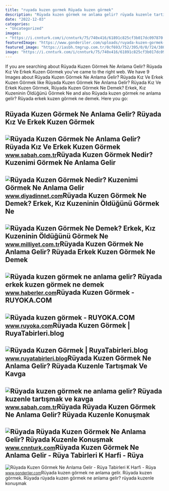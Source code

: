 ```yaml
---
title: "ruyada kuzen gormek Rüyada kuzen görmek"
description: "Rüyada kuzen görmek ne anlama gelir? rüyada kuzenle tartışmak ve kavga"
date: "2022-12-03"
categories:
- "Uncategorized"
images:
- "https://i.cnnturk.com/i/cnnturk/75/740x416/61891c825cf3b017dc097870.jpg"
featuredImage: "https://www.gonderiler.com/uploads/ruyada-kuzen-gormek-ne-anlama-gelir.jpg"
featured_image: "https://iasbh.tmgrup.com.tr/0cf693/752/395/0/0/724/380?u=https://isbh.tmgrup.com.tr/sbh/2022/05/26/ruyada-kuzen-gormek-ne-anlama-gelir-ruyada-kiz-ve-erkek-kuzen-gormek-konusmak-kavga-etmek-anlami-1653564589596.jpg"
image: "https://i.cnnturk.com/i/cnnturk/75/740x416/61891c825cf3b017dc097870.jpg"
---
```


If you are searching about Rüyada Kuzen Görmek Ne Anlama Gelir? Rüyada Kız Ve Erkek Kuzen Görmek you've came to the right web. We have 9 Images about Rüyada Kuzen Görmek Ne Anlama Gelir? Rüyada Kız Ve Erkek Kuzen Görmek like Rüyada Kuzen Görmek Ne Anlama Gelir? Rüyada Kız Ve Erkek Kuzen Görmek, Rüyada Kuzen Görmek Ne Demek? Erkek, Kız Kuzeninin Öldüğünü Görmek Ne and also Rüyada kuzen görmek ne anlama gelir? Rüyada erkek kuzen görmek ne demek. Here you go:

Rüyada Kuzen Görmek Ne Anlama Gelir? Rüyada Kız Ve Erkek Kuzen Görmek
---------------------------------------------------------------------

 ![Rüyada Kuzen Görmek Ne Anlama Gelir? Rüyada Kız Ve Erkek Kuzen Görmek](https://iasbh.tmgrup.com.tr/0cf693/752/395/0/0/724/380?u=https://isbh.tmgrup.com.tr/sbh/2022/05/26/ruyada-kuzen-gormek-ne-anlama-gelir-ruyada-kiz-ve-erkek-kuzen-gormek-konusmak-kavga-etmek-anlami-1653564589596.jpg) <small>www.sabah.com.tr</small>Rüyada Kuzen Görmek Nedir? Kuzenimi Görmek Ne Anlama Gelir
----------------------------------------------------------

 ![Rüyada Kuzen Görmek Nedir? Kuzenimi Görmek Ne Anlama Gelir](https://www.diyadinnet.com/d/ruya/ruyada-kuzen-gormek-nedir-kuzenimi-gormek-ne-anlama-gelir-6701.jpg) <small>www.diyadinnet.com</small>Rüyada Kuzen Görmek Ne Demek? Erkek, Kız Kuzeninin Öldüğünü Görmek Ne
---------------------------------------------------------------------

 ![Rüyada Kuzen Görmek Ne Demek? Erkek, Kız Kuzeninin Öldüğünü Görmek Ne](https://i2.milimaj.com/i/milliyet/75/0x410/5f484b685542830f14d036f7.jpg) <small>www.milliyet.com.tr</small>Rüyada Kuzen Görmek Ne Anlama Gelir? Rüyada Erkek Kuzen Görmek Ne Demek
-----------------------------------------------------------------------

 ![Rüyada kuzen görmek ne anlama gelir? Rüyada erkek kuzen görmek ne demek](https://i.hbrcdn.com/haber/2022/10/07/ruyada-kuzen-gormek-ne-anlama-gelir-ruyada-erkek-15341170_1852_amp.jpg) <small>www.haberler.com</small>Rüyada Kuzen Görmek - RUYOKA.COM
--------------------------------

 ![Rüyada kuzen görmek - RUYOKA.COM](https://static.wixstatic.com/media/3d9028_4c1e26aefe61407299decc92ffc0563e~mv2.png/v1/fill/w_811,h_592,al_c/kuzen.png) <small>www.ruyoka.com</small>Rüyada Kuzen Görmek | RuyaTabirleri.blog
----------------------------------------

 ![Rüyada Kuzen Görmek | RuyaTabirleri.blog](https://www.ruyatabirleri.blog/wp-content/uploads/2018/04/ruyada-kuzen-gormek.jpg) <small>www.ruyatabirleri.blog</small>Rüyada Kuzen Görmek Ne Anlama Gelir? Rüyada Kuzenle Tartışmak Ve Kavga
----------------------------------------------------------------------

 ![Rüyada kuzen görmek ne anlama gelir? Rüyada kuzenle tartışmak ve kavga](https://iasbh.tmgrup.com.tr/5c2c19/650/344/0/131/1265/795?u=https://isbh.tmgrup.com.tr/sbh/2021/08/30/ruyada-kuzen-gormek-ne-anlama-gelir-ruyada-kuzenle-kavga-etmek-ne-demek-1630306248284.jpg) <small>www.sabah.com.tr</small>Rüyada Rüyada Kuzen Görmek Ne Anlama Gelir? Rüyada Kuzenle Konuşmak
-------------------------------------------------------------------

 ![Rüyada Rüyada Kuzen Görmek Ne Anlama Gelir? Rüyada Kuzenle Konuşmak](https://i.cnnturk.com/i/cnnturk/75/740x416/61891c825cf3b017dc097870.jpg) <small>www.cnnturk.com</small>Rüyada Kuzen Görmek Ne Anlama Gelir - Rüya Tabirleri K Harfi - Rüya
-------------------------------------------------------------------

 ![Rüyada Kuzen Görmek Ne Anlama Gelir - Rüya Tabirleri K Harfi - Rüya](https://www.gonderiler.com/uploads/ruyada-kuzen-gormek-ne-anlama-gelir.jpg) <small>www.gonderiler.com</small>Rüyada kuzen görmek ne anlama gelir. Rüyada kuzen görmek. Rüyada rüyada kuzen görmek ne anlama gelir? rüyada kuzenle konuşmak
